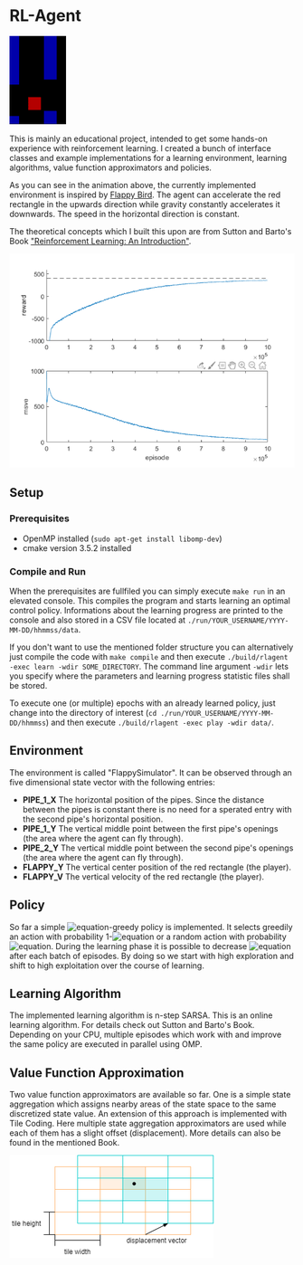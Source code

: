# RL-Agent
![Alt Text](https://github.com/code2love/rlagent/raw/main/demo-run.gif)

This is mainly an educational project, intended to get some hands-on experience with reinforcement learning. I created a bunch of interface classes and example implementations for a learning environment, learning algorithms, value function approximators and policies.

As you can see in the animation above, the currently implemented environment is inspired by [Flappy Bird](https://de.wikipedia.org/wiki/Flappy_Bird). The agent can accelerate the red rectangle in the upwards direction while gravity constantly accelerates it downwards. The speed in the horizontal direction is constant.

The theoretical concepts which I built this upon are from Sutton and Barto's Book ["Reinforcement Learning: An Introduction"](http://incompleteideas.net/book/bookdraft2017nov5.pdf).

![Alt Text](reward-msve.png)

## Setup

### Prerequisites
- OpenMP installed (```sudo apt-get install libomp-dev```)
- cmake version 3.5.2 installed

### Compile and Run
When the prerequisites are fullfiled you can simply execute `make run` in an elevated console. This compiles the program and starts learning an optimal control policy. Informations about the learning progress are printed to the console and also stored in a CSV file located at `./run/YOUR_USERNAME/YYYY-MM-DD/hhmmss/data`.

If you don't want to use the mentioned folder structure you can alternatively just compile the code with `make compile` and then execute `./build/rlagent -exec learn -wdir SOME_DIRECTORY`. The command line argument `-wdir` lets you specify where the parameters and learning progress statistic files shall be stored.

To execute one (or multiple) epochs with an already learned policy, just change into the directory of interest (`cd ./run/YOUR_USERNAME/YYYY-MM-DD/hhmmss`) and then execute `./build/rlagent -exec play -wdir data/`.

## Environment

The environment is called "FlappySimulator". It can be observed through an five dimensional state vector with the following entries:
- **PIPE_1_X** The horizontal position of the pipes. Since the distance between the pipes is constant there is no need for a sperated entry with the second pipe's horizontal position.
- **PIPE_1_Y** The vertical middle point between the first pipe's openings (the area where the agent can fly through).
- **PIPE_2_Y** The vertical middle point between the second pipe's openings (the area where the agent can fly through).
- **FLAPPY_Y** The vertical center position of the red rectangle (the player).
- **FLAPPY_V** The vertical velocity of the red rectangle (the player).

## Policy

So far a simple ![equation](https://latex.codecogs.com/svg.image?\epsilon)-greedy policy is implemented. It selects greedily an action with probability 1-![equation](https://latex.codecogs.com/svg.image?\epsilon) or a random action with probability ![equation](https://latex.codecogs.com/svg.image?\epsilon). During the learning phase it is possible to decrease ![equation](https://latex.codecogs.com/svg.image?\epsilon) after each batch of episodes. By doing so we start with high exploration and shift to high exploitation over the course of learning.

## Learning Algorithm

The implemented learning algorithm is n-step SARSA. This is an online learning algorithm. For details check out Sutton and Barto's Book.
Depending on your CPU, multiple episodes which work with and improve the same policy are executed in parallel using OMP.

## Value Function Approximation

Two value function approximators are available so far. One is a simple state aggregation which assigns nearby areas of the state space to the same discretized state value. An extension of this approach is implemented with Tile Coding. Here multiple state aggregation approximators are used while each of them has a slight offset (displacement). More details can also be found in the mentioned Book.

![Alt Text](tile-coding-2d.png)
